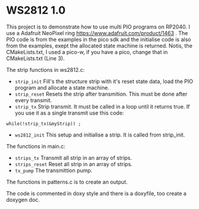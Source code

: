 # WS2812 1.0

This project is to demonstrate how to use multi PIO programs on RP2040. I use a Adafruit NeoPixel ring https://www.adafruit.com/product/1463 .
The PIO code is from the examples in the pico sdk and the initialise code is also from the examples, exept the allocated state machine is returned.
Notis, the CMakeLists.txt, I used a pico-w, if you have a pico, change that in CMakeLists.txt (Line 3).

The strip functions in ws2812.c:

* `strip_init` Fill's the structure strip with it's reset state data, load the PIO program and allocate a state machine.
* `strip_reset` Resets the strip after transmition. This must be done after every transmit.
* `strip_tx` Strip transmit. It must be called in a loop until it returns true. If you use it as a single transmit use this code:

```
while(!strip_tx(&myStrip)) ;
```

* `ws2812_init` This setup and initialise a strip. It is called from strip_init.

The functions in main.c:

* `strips_tx` Transmit all strip in an array of strips.
* `strips_reset` Reset all strip in an array of strips.
* `tx_pump` The transmittion pump. 

The functions in patterns.c is to create an output. 

The code is commented in doxy style and there is a doxyfile, too create a doxygen doc. 